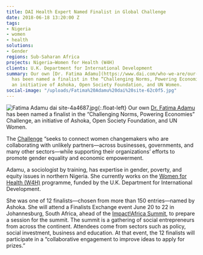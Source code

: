 ```yaml
---
title: DAI Health Expert Named Finalist in Global Challenge
date: 2018-06-18 13:20:00 Z
tags:
- Nigeria
- women
- health
solutions:
- Gender
regions: Sub-Saharan Africa
projects: Nigeria—Women for Health (W4H)
clients: U.K. Department for International Development
summary: Our own [Dr. Fatima Adamu](https://www.dai.com/who-we-are/our-team/fatima-adamu)
  has been named a finalist in the “Challenging Norms, Powering Economies” Challenge,
  an initiative of Ashoka, Open Society Foundation, and UN Women.
social-image: "/uploads/Fatima%20Adamu%20dai%20site-62c0f5.jpg"
---
```


![Fatima Adamu dai site-4a4687.jpg](/uploads/Fatima%20Adamu%20dai%20site-4a4687.jpg){:.float-left} Our own [Dr. Fatima Adamu](https://www.dai.com/who-we-are/our-team/fatima-adamu) has been named a finalist in the “Challenging Norms, Powering Economies” Challenge, an initiative of Ashoka, Open Society Foundation, and UN Women.

The [Challenge](https://womenschallenge.ashoka.org/) “seeks to connect women changemakers who are collaborating with unlikely partners—across businesses, governments, and many other sectors—while supporting their organizations’ efforts to promote gender equality and economic empowerment.

Adamu, a sociologist by training, has expertise in gender, poverty, and equity issues in northern Nigeria. She currently works on the [Women for Health (W4H)](https://www.dai.com/our-work/projects/nigeria-women-for-health-w4h) programme, funded by the U.K. Department for International Development.

She was one of 12 finalists—chosen from more than 150 entries—named by Ashoka. She will attend a Finalists Exchange event June 20 to 22 in Johannesburg, South Africa, ahead of the [Impact!Africa Summit](https://www.impact-africa.co.za/), to prepare a session for the summit. The summit is a gathering of social entrepreneurs from across the continent. Attendees come from sectors such as policy, social investment, business and education. At that event, the 12 finalists will participate in a “collaborative engagement to improve ideas to apply for prizes.”